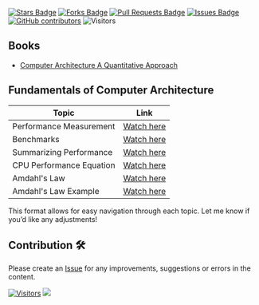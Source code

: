 <a href="https://github.com/drshahizan/project-management/stargazers"><img src="https://img.shields.io/github/stars/drshahizan/project-management" alt="Stars Badge"/></a>
<a href="https://github.com/drshahizan/project-management/network/members"><img src="https://img.shields.io/github/forks/drshahizan/project-management" alt="Forks Badge"/></a>
<a href="https://github.com/drshahizan/project-management/pulls"><img src="https://img.shields.io/github/issues-pr/drshahizan/project-management" alt="Pull Requests Badge"/></a>
<a href="https://github.com/drshahizan/project-management"><img src="https://img.shields.io/github/issues/drshahizan/project-management" alt="Issues Badge"/></a>
<a href="https://github.com/drshahizan/project-management/graphs/contributors"><img alt="GitHub contributors" src="https://img.shields.io/github/contributors/drshahizan/project-management?color=2b9348"></a>
![Visitors](https://api.visitorbadge.io/api/visitors?path=https%3A%2F%2Fgithub.com%2Fdrshahizan%2Fproject-management&labelColor=%23d9e3f0&countColor=%23697689&style=flat)

## Books
- [Computer Architecture A Quantitative Approach](https://acs.pub.ro/~cpop/SMPA/Computer%20Architecture%20A%20Quantitative%20Approach%20(5th%20edition).pdf)

## **Fundamentals of Computer Architecture**

| Topic                   | Link |
|-------------------------|------------------------------------------------------------------------------------------------------------------------------------------|
| Performance Measurement | [Watch here](https://youtu.be/LwxUAqRzaAw?si=gss7K9nPpinAHKsz) |
| Benchmarks              | [Watch here](https://youtu.be/K-YLP4LmLP8?si=XFNZaskLShy6mOUD) |
| Summarizing Performance | [Watch here](https://youtu.be/Yis4rDhtivo?si=9Bzen8_6BoO3e2Wa) |
| CPU Performance Equation| [Watch here](https://youtu.be/jafpmMOw194?si=dHp69HJncWT7PGuv) |
| Amdahl's Law            | [Watch here](https://youtu.be/Axx2xuB-Xuo?si=mDKbnrUg6MyZoWNN) |
| Amdahl's Law Example    | [Watch here](https://youtu.be/QutASUpGzbc?si=FOYB4itaN3nAVmml) |

This format allows for easy navigation through each topic. Let me know if you’d like any adjustments!
## Contribution 🛠️
Please create an [Issue](https://github.com/drshahizan/project-management/issues) for any improvements, suggestions or errors in the content.

[![Visitors](https://api.visitorbadge.io/api/visitors?path=https%3A%2F%2Fgithub.com%2Fdrshahizan&labelColor=%23697689&countColor=%23555555&style=plastic)](https://visitorbadge.io/status?path=https%3A%2F%2Fgithub.com%2Fdrshahizan)
![](https://hit.yhype.me/github/profile?user_id=81284918)

